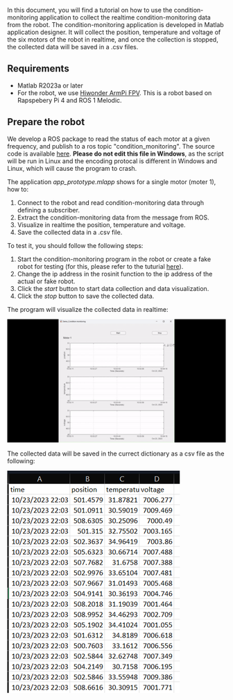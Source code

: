 In this document, you will find a tutorial on how to use the condition-monitoring application to collect the realtime condition-monitoring data from the robot. The condition-monitoring application is developed in Matlab application designer. It will collect the position, temperature and voltage of the six motors of the robot in realtime, and once the collection is stopped, the collected data will be saved in a .csv files.

## Requirements
- Matlab R2023a or later
- For the robot, we use [Hiwonder ArmPi FPV](https://www.hiwonder.com/products/armpi-fpv?variant=39341129203799). This is a robot based on Rapspebery Pi 4 and ROS 1 Melodic.

## Prepare the robot

We develop a ROS package to read the status of each motor at a given frequency, and publish to a ros topic "condition_monitoring". The source code is available [here](/robot_digital_twin/catkin_ws/cm/scripts/condition_monitoring.py). **Please do not edit this file in Windows**, as the script will be run in Linux and the encoding protocal is different in Windows and Linux, which will cause the program to crash.



The application *app_prototype.mlapp* shows for a single motor (moter 1), how to:
1. Connect to the robot and read condition-monitoring data through defining a subscriber.
2. Extract the condition-monitoring data from the message from ROS.
3. Visualize in realtime the position, temperature and voltage.
4. Save the collected data in a .csv file.

To test it, you should follow the following steps:
1. Start the condition-monitoring program in the robot or create a fake robot for testing (for this, please refer to the tuturial [here](create_a_fake_robot_for_testing.md)).
2. Change the ip address in the rosinit function to the ip address of the actual or fake robot.
3. Click the *start* button to start data collection and data visualization. 
4. Click the *stop* button to save the collected data.

The program will visualize the collected data in realtime:

![Alt text](screen_shots/result_3.gif)

The collected data will be saved in the currect dictionary as a csv file as the following:

![](screen_shots/result_4.png)
